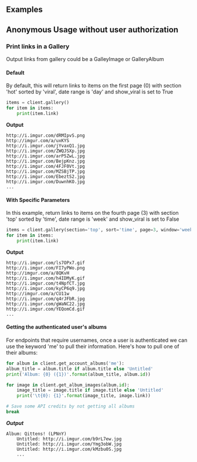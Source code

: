 Examples
------------

## Anonymous Usage without user authorization

### Print links in a Gallery
Output links from gallery could be a GalleyImage or GalleryAlbum

#### Default
By default, this will return links to items on the first page (0) with section 'hot' sorted by 'viral', date range is 'day' and show_viral is set to True

```python
items = client.gallery()
for item in items:
    print(item.link)

```

**Output**


    http://i.imgur.com/dRMIpvS.png
	http://imgur.com/a/uxKYS
	http://i.imgur.com/jYvaxQ1.jpg
	http://i.imgur.com/ZWQJSXp.jpg
	http://i.imgur.com/arP5ZwL.jpg
	http://i.imgur.com/BejpKnz.jpg
	http://i.imgur.com/4FJF0Vt.jpg
	http://i.imgur.com/MZSBjTP.jpg
	http://i.imgur.com/EbeztS2.jpg
	http://i.imgur.com/DuwnhKO.jpg
	...

#### With Specific Parameters
In this example, return links to items on the fourth page (3) with section 'top' sorted by 'time', date range is 'week' and show_viral is set to False

```python
items = client.gallery(section='top', sort='time', page=3, window='week', show_viral=False)
for item in items:
    print(item.link)

```

**Output**


    http://i.imgur.com/ls7OPx7.gif
    http://i.imgur.com/FI7yPWo.png
    http://imgur.com/a/8QKvH
    http://i.imgur.com/h4IDMyK.gif
    http://i.imgur.com/t4NpfCT.jpg
    http://i.imgur.com/kyCP6q9.jpg
    http://imgur.com/a/CU11w
    http://i.imgur.com/q4rJFbR.jpg
    http://i.imgur.com/gWaNC22.jpg
    http://i.imgur.com/YEQomCd.gif
    ...

#### Getting the authenticated user's albums

For endpoints that require usernames, once a user is authenticated we can use the keyword 'me' to pull their information. Here's how to pull one of their albums:
	
```python
for album in client.get_account_albums('me'):
album_title = album.title if album.title else 'Untitled'
print('Album: {0} ({1})'.format(album_title, album.id))

for image in client.get_album_images(album.id):
    image_title = image.title if image.title else 'Untitled'
    print('\t{0}: {1}'.format(image_title, image.link))

# Save some API credits by not getting all albums
break
```

***Output***


	Album: Qittens! (LPNnY)
		Untitled: http://i.imgur.com/b9rL7ew.jpg
		Untitled: http://i.imgur.com/Ymg3obW.jpg
		Untitled: http://i.imgur.com/kMzbu0S.jpg
		...


